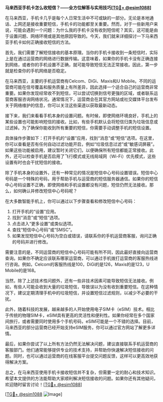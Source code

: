 **马来西亚手机卡怎么收短信？——全方位解答与实用技巧[[TG💪+ @esim1088](https://t.me/s/esim1088)]**

在马来西亚，手机卡几乎是每个人日常生活中不可或缺的一部分。无论是本地通话、上网还是接收重要短信，手机卡的功能都至关重要。然而，对于一些新用户来说，可能会遇到一个问题：为什么我的手机卡没有收到短信呢？其实，这可能是由于设置问题、网络环境或是其他原因导致的。今天，我们就来详细探讨一下马来西亚手机卡如何正确接收短信的方法。

首先，我们需要了解短信接收的基本原理。当你的手机卡接收到一条短信时，实际上是在通过运营商的网络进行数据传输。这意味着，如果你的手机卡没有正确连接到网络，或者你的手机设置不正确，就可能导致短信无法正常接收。因此，第一步就是检查你的手机网络是否稳定。

在马来西亚，主要的手机运营商有Celcom、DiGi、Maxis和U Mobile。不同的运营商可能在信号覆盖和服务质量上有所差异，因此选择一个适合自己的运营商非常重要。如果你发现经常收不到短信，可以尝试切换到信号更强的区域，或者联系运营商客服咨询网络状况。通常情况下，运营商会在其官方网站或社交媒体平台发布关于网络维护的信息，你可以关注这些渠道以获取最新动态。

接下来，我们来看看手机本身的设置问题。有时候，即使网络环境良好，手机上的某些设置也可能影响短信的接收。比如，有些手机默认会将短信归类为垃圾信息或过滤掉。为了确保你能收到所有重要的短信，你需要手动调整手机的短信设置。

具体操作步骤如下：打开手机的“设置”应用，找到“消息”或“短信”选项。在这里，你可以查看是否有任何自动过滤功能开启，例如“垃圾信息过滤”或“敏感词屏蔽”。如果这些功能被启用，建议暂时关闭它们，以便确保所有短信都能正常接收。此外，还可以检查手机是否启用了飞行模式或无线局域网（Wi-Fi）优先模式，这些设置有时也会干扰短信的接收。

除了手机本身的设置外，还有一种常见的情况是短信中心号码设置错误。短信中心号码是一个特殊的号码，用于帮助手机与运营商的短信服务器通信。如果你的短信中心号码设置不正确，即使网络和手机设置都没有问题，短信仍然无法接收。那么，如何确认并修改短信中心号码呢？

在大多数智能手机上，你可以通过以下步骤查看和修改短信中心号码：
1. 打开手机的“设置”应用。
2. 找到“消息”或“短信”选项。
3. 点击进入“更多设置”或类似选项。
4. 查找“短信中心号码”或“SMSC”。
5. 如果发现短信中心号码为空白或错误，请联系你的手机运营商客服，询问正确的号码并进行修改。

需要注意的是，不同运营商的短信中心号码可能有所不同，因此最好直接向运营商查询。如果你不确定应该联系哪家运营商，可以通过手机拨打运营商的客服热线进行咨询。例如，Celcom的客服热线是100，DiGi的是126，Maxis的是123，U Mobile的是168。

当然，除了上述技术性问题外，还有一些非技术因素可能导致短信无法接收。例如，有些人可能会收到大量的垃圾短信，导致误以为没有收到重要短信。在这种情况下，建议定期清理手机中的垃圾短信，并设置短信过滤规则，以减少不必要的干扰。

此外，随着科技的发展，越来越多的人开始使用电子SIM卡（eSIM）技术。相比于传统的物理SIM卡，eSIM具有更高的灵活性和便利性。如果你经常在多个国家间旅行，或者需要同时使用多个手机号码，eSIM可能是一个不错的选择。目前，马来西亚的部分运营商已经开始支持eSIM服务，你可以通过官方网站了解更多详情。

最后，如果你尝试了以上所有方法仍然无法解决问题，建议直接联系手机运营商的客服部门。他们通常能够提供专业的技术支持，并帮助你快速解决短信接收的问题。同时，也可以通过运营商的在线客服平台提交问题反馈，这样可以更高效地获得解决方案。

总之，在马来西亚使用手机卡接收短信并不复杂，但需要一定的耐心和技术知识。希望本文提供的方法能帮助大家顺利解决短信接收的问题。如果你还有其他疑问，欢迎随时留言讨论！[[TG💪+ @esim1088](https://t.me/s/esim1088)]

[[TG💪+ @esim1088](https://t.me/s/esim1088) ![Image](https://i.postimg.cc/4NQfJmqS/Snipaste-2025-05-13-00-14-12.png)]